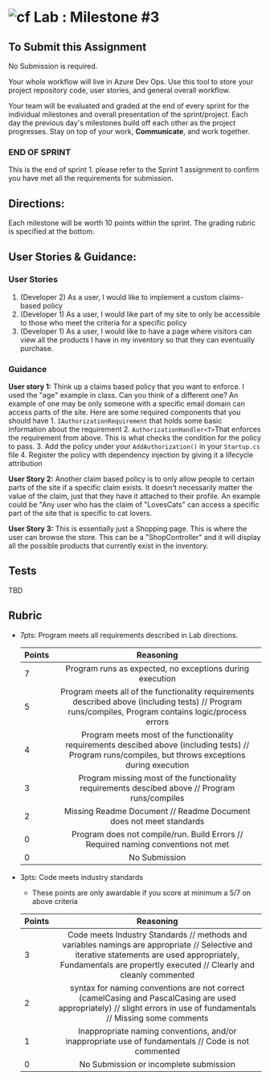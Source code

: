 ![cf](http://i.imgur.com/7v5ASc8.png) Lab : Milestone #3
=====================================

## To Submit this Assignment

No Submission is required. 

Your whole workflow will live in Azure Dev Ops. Use this tool to store your project repository code, user stories, and general overall workflow. 

Your team will be evaluated and graded at the end of every sprint for the individual milestones and overall presentation of the sprint/project. Each day the previous day's milestones build off each other as the project progresses. Stay on top of your work, **Communicate**, and work together. 

### END OF SPRINT
This is the end of sprint 1. please refer to the Sprint 1 assignment to confirm you have met all the requirements for submission. 

## Directions:

Each milestone will be worth 10 points within the sprint. The grading rubric is specified at the bottom.
 

## User Stories & Guidance:

### User Stories

1. (Developer 2) As a user, I would like to implement a custom claims-based policy
2. (Developer 1)  As a user, I would like part of my site to only be accessible to those who meet the criteria for a specific policy 
3. (Developer 1) As a user, I would like to have a page where visitors can view all the products I have in my inventory so that they can eventually purchase. 

### Guidance

**User story 1:** Think up a claims based policy that you want to enforce. I used the "age" example in class. Can you think of a different one? An example of one may be only someone with a specific email domain can access parts of the site. Here are some required components that you should have
	1. `IAuthorizationRequirement` that holds some basic information about the requirement
	2. `AuthorizationHandler<T>`That enforces the requirement from above. This is what checks the condition for the policy to pass.
	3. Add the policy under your `AddAuthorization()` in your `Startup.cs` file
	4. Register the policy with dependency injection by giving it a lifecycle attribution


**User Story 2:** Another claim based policy is to only allow people to certain parts of the site if a specific claim exists. It doesn't necessarily matter the value of the claim, just that they have it attached to their profile. An example could be "Any user who has the claim of "LovesCats" can access a specific part of the site that is specific to cat lovers.

**User Story 3:** This is essentially just a Shopping page. This is where the user can browse the store. This can be a "ShopController" and it will display all the possible products that currently exist in the inventory.



## Tests
TBD


## Rubric
- 7pts: Program meets all requirements described in Lab directions.

	Points  | Reasoning | 
	 ------------ | :-----------: | 
	7       | Program runs as expected, no exceptions during execution |
	5       | Program meets all of the  functionality requirements described above (including tests) // Program runs/compiles, Program contains logic/process errors|
	4       | Program meets most of the functionality requirements descibed above (including tests)  // Program runs/compiles, but throws exceptions during execution |
	3       | Program missing most of the functionality requirements descibed above // Program runs/compiles |
	2       | Missing Readme Document // Readme Document does not meet standards |
	0       | Program does not compile/run. Build Errors // Required naming conventions not met |
	0       | No Submission |

- 3pts: Code meets industry standards
	- These points are only awardable if you score at minimum a 5/7 on above criteria

	Points  | Reasoning | 
	 ------------ | :-----------: | 
	3       | Code meets Industry Standards // methods and variables namings are appropriate // Selective and iterative statements are used appropriately, Fundamentals are propertly executed // Clearly and cleanly commented |
	2       | syntax for naming conventions are not correct (camelCasing and PascalCasing are used appropriately) // slight errors in use of fundamentals // Missing some comments |
	1       | Inappropriate naming conventions, and/or inappropriate use of fundamentals // Code is not commented  |
	0       | No Submission or incomplete submission |
